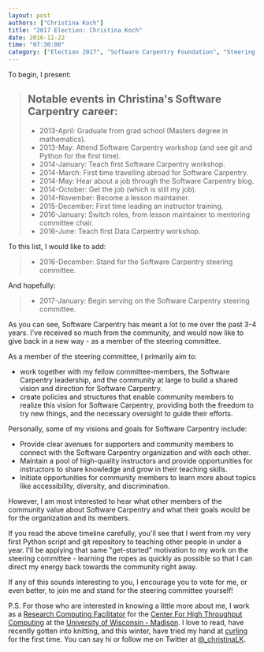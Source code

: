 ```yaml
---
layout: post
authors: ["Christina Koch"]
title: "2017 Election: Christina Koch"
date: 2016-12-22
time: "07:30:00"
category: ["Election 2017", "Software Carpentry Foundation", "Steering Committee"]
---
```


To begin, I present: 

> ## Notable events in Christina's Software Carpentry career:
> 
> * 2013-April: Graduate from grad school (Masters degree in mathematics).
> * 2013-May: Attend Software Carpentry workshop (and see git and Python for the first time).
> * 2014-January: Teach first Software Carpentry workshop.
> * 2014-March: First time travelling abroad for Software Carpentry.
> * 2014-May: Hear about a job through the Software Carpentry blog.
> * 2014-October: Get the job (which is still my job).
> * 2014-November: Become a lesson maintainer.
> * 2015-December: First time leading an instructor training.
> * 2016-January: Switch roles, from lesson maintainer to mentoring committee chair.
> * 2016-June: Teach first Data Carpentry workshop.

To this list, I would like to add: 

> * 2016-December: Stand for the Software Carpentry steering committee.  

And hopefully:

> * 2017-January: Begin serving on the Software Carpentry steering committee.  

As you can see, Software Carpentry has meant a lot to me over the past 
3-4 years.  I've received so much from the community, and would now like 
to give back in a new way - as a member of the steering committee.  

As a member of the steering committee, I primarily aim to:

* work together with my fellow committee-members, the Software Carpentry leadership, 
and the community at large to build a shared vision and direction 
for Software Carpentry. 
* create policies and structures that enable community members to realize 
this vision for Software Carpentry, providing both the freedom to try new things, 
and the necessary oversight to guide their efforts. 

Personally, some of my visions and goals for Software Carpentry include: 

* Provide clear avenues for supporters and community members to connect 
with the Software Carpentry organization and with each other.
* Maintain a pool of high-quality instructors and provide opportunities for 
instructors to share knowledge and grow in their teaching skills.
* Initiate opportunities for community members to learn more about topics 
like accessibility, diversity, and discrimination.  

However, I am most interested to hear what other members of the community 
value about Software Carpentry and what their goals would be for 
the organization and its members.  

If you read the above timeline carefully, you'll see that I went from my very 
first Python script and git repository to teaching other people in 
under a year.  I'll be applying that 
same "get-started" motivation to my work on the steering committee - learning
the ropes as quickly as possible so that I can direct my energy 
back towards the community right away.  

If any of this sounds interesting to you, I encourage you to vote for me, or 
even better, to join me and stand for the steering committee yourself!  

P.S. For those who are interested in knowing a little more about me, I work as 
a [Research Computing Facilitator](http://wid.wisc.edu/profile/christina-koch/) for 
the [Center For High Throughput Computing](http://chtc.cs.wisc.edu/) at the
[University of Wisconsin - Madison](http://www.wisc.edu/).  I love to read, 
have recently gotten into knitting, and this winter, have tried my hand 
at [curling](https://en.wikipedia.org/wiki/Curling) for the first time.  You 
can say hi or follow me on Twitter at 
[@_christinaLK](https://twitter.com/_christinaLK). 